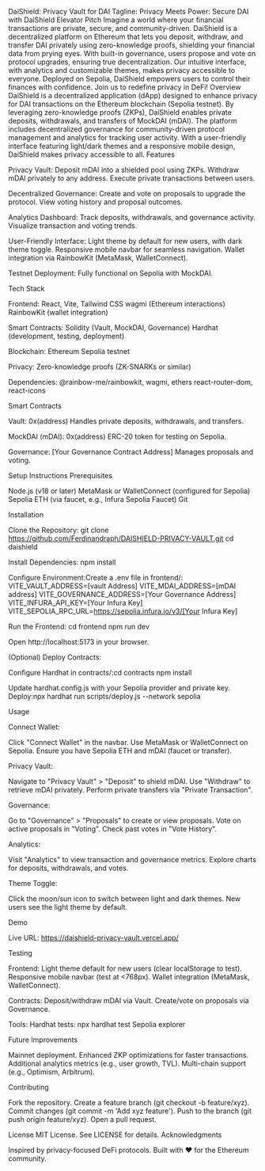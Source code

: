 DaiShield: Privacy Vault for DAI
Tagline: Privacy Meets Power: Secure DAI with DaiShield
Elevator Pitch
Imagine a world where your financial transactions are private, secure, and community-driven. DaiShield is a decentralized platform on Ethereum that lets you deposit, withdraw, and transfer DAI privately using zero-knowledge proofs, shielding your financial data from prying eyes. With built-in governance, users propose and vote on protocol upgrades, ensuring true decentralization. Our intuitive interface, with analytics and customizable themes, makes privacy accessible to everyone. Deployed on Sepolia, DaiShield empowers users to control their finances with confidence. Join us to redefine privacy in DeFi!
Overview
DaiShield is a decentralized application (dApp) designed to enhance privacy for DAI transactions on the Ethereum blockchain (Sepolia testnet). By leveraging zero-knowledge proofs (ZKPs), DaiShield enables private deposits, withdrawals, and transfers of MockDAI (mDAI). The platform includes decentralized governance for community-driven protocol management and analytics for tracking user activity. With a user-friendly interface featuring light/dark themes and a responsive mobile design, DaiShield makes privacy accessible to all.
Features

Privacy Vault: 
Deposit mDAI into a shielded pool using ZKPs.
Withdraw mDAI privately to any address.
Execute private transactions between users.


Decentralized Governance: 
Create and vote on proposals to upgrade the protocol.
View voting history and proposal outcomes.


Analytics Dashboard: 
Track deposits, withdrawals, and governance activity.
Visualize transaction and voting trends.


User-Friendly Interface: 
Light theme by default for new users, with dark theme toggle.
Responsive mobile navbar for seamless navigation.
Wallet integration via RainbowKit (MetaMask, WalletConnect).


Testnet Deployment: 
Fully functional on Sepolia with MockDAI.



Tech Stack

Frontend: 
React, Vite, Tailwind CSS
wagmi (Ethereum interactions)
RainbowKit (wallet integration)


Smart Contracts: 
Solidity (Vault, MockDAI, Governance)
Hardhat (development, testing, deployment)


Blockchain: 
Ethereum Sepolia testnet


Privacy: 
Zero-knowledge proofs (ZK-SNARKs or similar)


Dependencies:
@rainbow-me/rainbowkit, wagmi, ethers
react-router-dom, react-icons



Smart Contracts

Vault: 0x(address)
Handles private deposits, withdrawals, and transfers.


MockDAI (mDAI): 0x(address)
ERC-20 token for testing on Sepolia.


Governance: [Your Governance Contract Address]
Manages proposals and voting.



Setup Instructions
Prerequisites

Node.js (v18 or later)
MetaMask or WalletConnect (configured for Sepolia)
Sepolia ETH (via faucet, e.g., Infura Sepolia Faucet)
Git

Installation

Clone the Repository:
git clone https://github.com/Ferdinandraph/DAISHIELD-PRIVACY-VAULT.git
cd daishield


Install Dependencies:
npm install


Configure Environment:Create a .env file in frontend/:
VITE_VAULT_ADDRESS=[vault Address]
VITE_MDAI_ADDRESS=[mDAI address]
VITE_GOVERNANCE_ADDRESS=[Your Governance Address]
VITE_INFURA_API_KEY=[Your Infura Key]
VITE_SEPOLIA_RPC_URL=https://sepolia.infura.io/v3/[Your Infura Key]



Run the Frontend:
cd frontend
npm run dev

Open http://localhost:5173 in your browser.

(Optional) Deploy Contracts:

Configure Hardhat in contracts/:cd contracts
npm install


Update hardhat.config.js with your Sepolia provider and private key.
Deploy:npx hardhat run scripts/deploy.js --network sepolia





Usage

Connect Wallet:

Click "Connect Wallet" in the navbar.
Use MetaMask or WalletConnect on Sepolia.
Ensure you have Sepolia ETH and mDAI (faucet or transfer).


Privacy Vault:

Navigate to "Privacy Vault" > "Deposit" to shield mDAI.
Use "Withdraw" to retrieve mDAI privately.
Perform private transfers via "Private Transaction".


Governance:

Go to "Governance" > "Proposals" to create or view proposals.
Vote on active proposals in "Voting".
Check past votes in "Vote History".


Analytics:

Visit "Analytics" to view transaction and governance metrics.
Explore charts for deposits, withdrawals, and votes.


Theme Toggle:

Click the moon/sun icon to switch between light and dark themes.
New users see the light theme by default.



Demo

Live URL: https://daishield-privacy-vault.vercel.app/




Testing

Frontend:
Light theme default for new users (clear localStorage to test).
Responsive mobile navbar (test at <768px).
Wallet integration (MetaMask, WalletConnect).


Contracts:
Deposit/withdraw mDAI via Vault.
Create/vote on proposals via Governance.


Tools:
Hardhat tests: npx hardhat test
Sepolia explorer



Future Improvements

Mainnet deployment.
Enhanced ZKP optimizations for faster transactions.
Additional analytics metrics (e.g., user growth, TVL).
Multi-chain support (e.g., Optimism, Arbitrum).

Contributing

Fork the repository.
Create a feature branch (git checkout -b feature/xyz).
Commit changes (git commit -m 'Add xyz feature').
Push to the branch (git push origin feature/xyz).
Open a pull request.

License
MIT License. See LICENSE for details.
Acknowledgments

Inspired by privacy-focused DeFi protocols.
Built with ❤️ for the Ethereum community.

